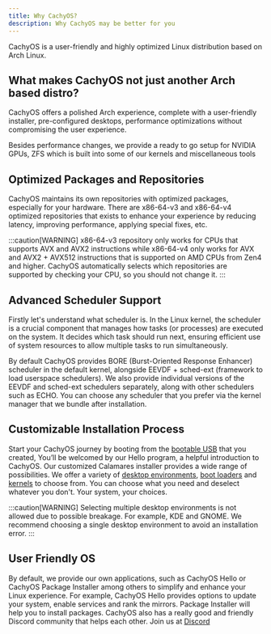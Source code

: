 ```yaml
---
title: Why CachyOS?
description: Why CachyOS may be better for you
---
```


CachyOS is a user-friendly and highly optimized Linux distribution based on Arch Linux.

## What makes CachyOS not just another Arch based distro?

CachyOS offers a polished Arch experience, complete with a user-friendly installer, pre-configured desktops, performance optimizations without compromising the user experience.

Besides performance changes, we provide a ready to go setup for NVIDIA GPUs, ZFS which is built into some of our kernels and miscellaneous tools 

## Optimized Packages and Repositories
CachyOS maintains its own repositories with optimized packages, especially for your hardware.
There are x86-64-v3 and x86-64-v4 optimized repositories that exists to enhance your experience by
reducing latency, improving performance, applying special fixes, etc.

:::caution[WARNING]
x86-64-v3 repository only works for CPUs that supports AVX and AVX2 instructions
while x86-64-v4 only works for AVX and AVX2 + AVX512 instructions that is supported on AMD CPUs
from Zen4 and higher. CachyOS automatically selects which repositories are supported by checking your CPU, so you should not
change it.
:::

## Advanced Scheduler Support
Firstly let's understand what scheduler is. In the Linux kernel, the scheduler is a crucial component
that manages how tasks (or processes) are executed on the system. It decides which task should run next,
ensuring efficient use of system resources to allow multiple tasks to run simultaneously.

By default CachyOS provides BORE (Burst-Oriented Response Enhancer) scheduler in the default kernel,
alongside EEVDF + sched-ext (framework to load userspace schedulers). We also provide individual versions of the EEVDF and sched-ext schedulers
separately, along with other schedulers such as ECHO. You can choose any scheduler that you prefer via the kernel manager that we bundle after installation.

## Customizable Installation Process
Start your CachyOS journey by booting from the [bootable USB](/installation/installation_prepare/#creating-a-bootable-cachyos-usb-drive) that you created,
You’ll be welcomed by our Hello program, a helpful introduction to CachyOS. Our customized Calamares installer provides a wide range of possibilities.
We offer a variety of [desktop environments](/installation/desktop_environments/), [boot loaders](/installation/bootmanagers/)
and [kernels](kernel/kernel/#variants) to choose from.
You can choose what you need and deselect whatever you don't. Your system, your choices.

:::caution[WARNING]
Selecting multiple desktop environments is not allowed due to possible breakage. For example, KDE and GNOME. We recommend choosing a single desktop environment to avoid an installation error.
:::



## User Friendly OS
By default, we provide our own applications, such as CachyOS Hello or CachyOS Package Installer
among others to simplify and enhance your Linux experience. For example, CachyOS Hello provides options to update your system, enable services and rank the mirrors. Package Installer will help you to install packages.
CachyOS also has a really good and friendly Discord community that helps each other. Join us at [Discord](https://discord.com/invite/cachyos-862292009423470592)
